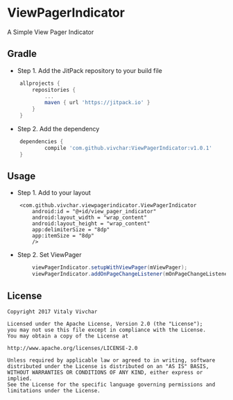 # ViewPagerIndicator

A Simple View Pager Indicator

## Gradle

* Step 1. Add the JitPack repository to your build file

```gradle
	allprojects {
		repositories {
			...
			maven { url 'https://jitpack.io' }
		}
	}
```

* Step 2. Add the dependency

```gradle
	dependencies {
	        compile 'com.github.vivchar:ViewPagerIndicator:v1.0.1'
	}
```

## Usage

* Step 1. Add to your layout

```
	<com.github.vivchar.viewpagerindicator.ViewPagerIndicator
		android:id = "@+id/view_pager_indicator"
		android:layout_width = "wrap_content"
		android:layout_height = "wrap_content"
		app:delimiterSize = "8dp"
		app:itemSize = "8dp"
		/>
```

* Step 2. Set ViewPager

``` java
		viewPagerIndicator.setupWithViewPager(mViewPager);
		viewPagerIndicator.addOnPageChangeListener(mOnPageChangeListener);
```

## License

    Copyright 2017 Vitaly Vivchar

    Licensed under the Apache License, Version 2.0 (the "License");
    you may not use this file except in compliance with the License.
    You may obtain a copy of the License at

    http://www.apache.org/licenses/LICENSE-2.0

    Unless required by applicable law or agreed to in writing, software
    distributed under the License is distributed on an "AS IS" BASIS,
    WITHOUT WARRANTIES OR CONDITIONS OF ANY KIND, either express or implied.
    See the License for the specific language governing permissions and
    limitations under the License.
